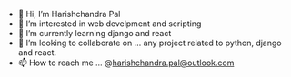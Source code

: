 - 👋 Hi, I’m Harishchandra Pal
- 👀 I’m interested in web develpment and scripting 
- 🌱 I’m currently learning django and react
- 💞️ I’m looking to collaborate on ... any project related to python, django and react.
- 📫 How to reach me ... @harishchandra.pal@outlook.com

<!---
palharishchandra/palharishchandra is a ✨ special ✨ repository because its `README.md` (this file) appears on your GitHub profile.
You can click the Preview link to take a look at your changes.
--->

